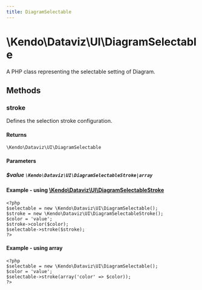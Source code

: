 ```yaml
---
title: DiagramSelectable
---
```


# \Kendo\Dataviz\UI\DiagramSelectable

A PHP class representing the selectable setting of Diagram.


## Methods

### stroke

Defines the selection stroke configuration.

#### Returns
`\Kendo\Dataviz\UI\DiagramSelectable`

#### Parameters

##### $value `\Kendo\Dataviz\UI\DiagramSelectableStroke|array`


#### Example - using [\Kendo\Dataviz\UI\DiagramSelectableStroke](/api/wrappers/php/Kendo/Dataviz/UI/DiagramSelectableStroke)
    <?php
    $selectable = new \Kendo\Dataviz\UI\DiagramSelectable();
    $stroke = new \Kendo\Dataviz\UI\DiagramSelectableStroke();
    $color = 'value';
    $stroke->color($color);
    $selectable->stroke($stroke);
    ?>

#### Example - using array

    <?php
    $selectable = new \Kendo\Dataviz\UI\DiagramSelectable();
    $color = 'value';
    $selectable->stroke(array('color' => $color));
    ?>

